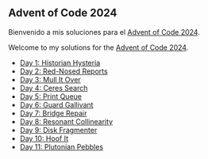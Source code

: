 ## Advent of Code 2024

Bienvenido a mis soluciones para el [Advent of Code 2024](https://adventofcode.com/2024/).

Welcome to my solutions for the [Advent of Code 2024](https://adventofcode.com/2024/).

- [Day 1: Historian Hysteria](./day_01/)
- [Day 2: Red-Nosed Reports](./day_02/)
- [Day 3: Mull It Over](./day_03/)
- [Day 4: Ceres Search](./day_04/)
- [Day 5: Print Queue](./day_05/)
- [Day 6: Guard Gallivant](./day_06/)
- [Day 7: Bridge Repair](./day_07/)
- [Day 8: Resonant Collinearity](./day_08/)
- [Day 9: Disk Fragmenter](./day_09/)
- [Day 10: Hoof It](./day_10/)
- [Day 11: Plutonian Pebbles](./day_11/)

